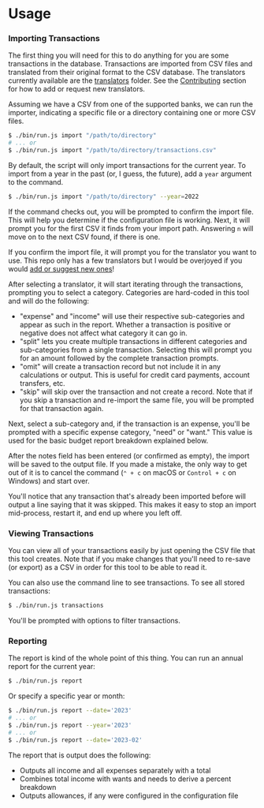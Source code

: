 # Usage

### Importing Transactions

The first thing you will need for this to do anything for you are some transactions in the database. Transactions are imported from CSV files and translated from their original format to the CSV database. The translators currently available are the [translators](../src/translators) folder. See the [Contributing](#Contributing) section for how to add or request new translators. 

Assuming we have a CSV from one of the supported banks, we can run the importer, indicating a specific file or a directory containing one or more CSV files. 

```bash
$ ./bin/run.js import "/path/to/directory"
# ... or
$ ./bin/run.js import "/path/to/directory/transactions.csv"
```

By default, the script will only import transactions for the current year. To import from a year in the past (or, I guess, the future), add a `year` argument to the command.

```bash
$ ./bin/run.js import "/path/to/directory" --year=2022
```

If the command checks out, you will be prompted to confirm the import file. This will help you determine if the configuration file is working. Next, it will prompt you for the first CSV it finds from your import path. Answering `n` will move on to the next CSV found, if there is one. 

If you confirm the import file, it will prompt you for the translator you want to use. This repo only has a few translators but I would be overjoyed if you would [add or suggest new ones](#i-want-to-add-a-translator)!

After selecting a translator, it will start iterating through the transactions, prompting you to select a category. Categories are hard-coded in this tool and will do the following:

- "expense" and "income" will use their respective sub-categories and appear as such in the report. Whether a transaction is positive or negative does not affect what category it can go in. 
- "split" lets you create multiple transactions in different categories and sub-categories from a single transaction. Selecting this will prompt you for an amount followed by the complete transaction prompts. 
- "omit" will create a transaction record but not include it in any calculations or output. This is useful for credit card payments, account transfers, etc. 
- "skip" will skip over the transaction and not create a record. Note that if you skip a transaction and re-import the same file, you will be prompted for that transaction again. 

Next, select a sub-category and, if the transaction is an expense, you'll be prompted with a specific expense category, "need" or "want." This value is used for the basic budget report breakdown explained below. 

After the notes field has been entered (or confirmed as empty), the import will be saved to the output file. If you made a mistake, the only way to get out of it is to cancel the command (`⌃ + c` on macOS or `Control + c` on Windows) and start over. 

You'll notice that any transaction that's already been imported before will output a line saying that it was skipped. This makes it easy to stop an import mid-process, restart it, and end up where you left off. 

### Viewing Transactions

You can view all of your transactions easily by just opening the CSV file that this tool creates. Note that if you make changes that you'll need to re-save (or export) as a CSV in order for this tool to be able to read it. 

You can also use the command line to see transactions. To see all stored transactions:

```bash
$ ./bin/run.js transactions
```

You'll be prompted with options to filter transactions.

### Reporting

The report is kind of the whole point of this thing. You can run an annual report for the current year:

```bash
$ ./bin/run.js report
```

Or specify a specific year or month:

```bash
$ ./bin/run.js report --date='2023'
# ... or 
$ ./bin/run.js report --year='2023'
# ... or
$ ./bin/run.js report --date='2023-02'
```

The report that is output does the following:

- Outputs all income and all expenses separately with a total
- Combines total income with wants and needs to derive a percent breakdown
- Outputs allowances, if any were configured in the configuration file